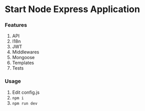 # Start Node Express Application

### Features
1. API
2. I18n
2. JWT
3. Middlewares
4. Mongoose
5. Templates
6. Tests

### Usage
1. Edit config.js
2. `npm i`
3. `npm run dev`
